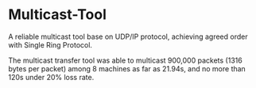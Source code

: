 # Multicast-Tool

A reliable multicast tool base on UDP/IP protocol, achieving agreed order with Single Ring Protocol.

The multicast transfer tool was able to multicast 900,000 packets (1316 bytes per packet) among 8 machines as far as 21.94s, and no more than 120s under 20% loss rate.
